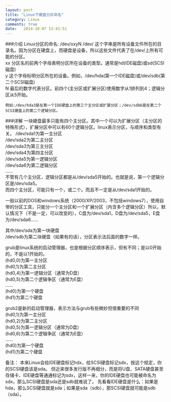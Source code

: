 ```yaml
---
layout: post
title: "Linux下硬盘分区命名"
category: Linux
comments: true
date:   2014-10-07 13:41:51
---
```


###介绍
	Linux分区的命名: /dev/xxyN /dev/ 这个字串是所有设备文件所在的目录名。因为分区在硬盘上，而硬盘是设备，所以这些文件代表了在/dev/上所有可能的分区。  
	xx    分区名的前两个字母表明分区所在设备的类型。通常是hd(IDE磁盘)或sd(SCSI磁盘)  
	y     这个字母标明分区所在的设备。例如，/dev/hda(第一个IDE磁盘)或/dev/sdb(第二个SCSI磁盘)  
	N     最后的数字代表分区。前四个(主分区或扩展分区)使用数字从1排列到4；逻辑分区从5开始。  

	例如:/dev/hda3是在第一个IDE硬盘上的第三个主分区或扩展分区；/dev/sdb6是在第二个SCSI硬盘上的第二个逻辑分区。  

###详解
一块硬盘最多只能有四个主分区。其中一个可以为扩展分区（主分区的特殊形式），扩展分区中可以有60个逻辑分区。linux表示分区，与顺序和类型有关。
/dev/sda1为第一主分区  
/dev/sda2为第二主分区  
/dev/sda3为第三主分区  
/dev/sda4为第四主分区  
/dev/sda5为第一逻辑分区  
/dev/sda6为第二逻辑分区  
……  
不管有几个主分区，逻辑分区都是从/dev/sda5开始的。也就是说，第一个逻辑分区是/dev/sda5。  
而四个主分区，可能只有一个，或二个。而且不一定是从/dev/sda1开始的。  

一般以前的DOS和windows系统（2000/XP/2003，不包括windows7），使用自带的分区工具，只能分一个主分区和一个扩展分区（内含多个逻辑分区）所以，默认情况下（不是一定，可以改变的），C盘为/dev/sda1，D盘为/dev/sda5，E盘为/dev/sda6……  

其中/dev/sda为第一块硬盘  
/dev/sdb为第二块硬盘（如果有的话），分区表示法后面的数字一样。  

<span calss="impor">grub</span>是linux系统的启动管理器，也是根据分区顺序表示，但有不同；是以0开始的，不是以1开始的。  
(hd0,0)为第一主分区  
(hd0,1)为第二主分区  
(hd0,4)为第一逻辑分区（通常为D盘）  
(hd0,5)为第二个逻辑争区（通常为E盘）  
……  
(hd0)为第一个硬盘  
(hd1)为第二个硬盘  

grub2是新的启动管理器，表示方法与grub有些微妙但很重要的不同  
(hd0,1)为第一主分区  
(hd0,2)为第二主分区  
(hd0,5)为第一逻辑分区（通常为D盘）  
(hd0,6)为第二个逻辑争区（通常为E盘）  
……  
(hd0)为第一个硬盘  
(hd1)为第二个硬盘  

<span class="impor">
备注：
本来Linux会给IDE硬盘标记hdx，给SCSI硬盘标记sdx，按这个规定，你的SCSI硬盘该是sda。  
但近来很多发行版不再细分，而是将U盘、SATA硬盘甚至存储卡、IDE硬盘等通通标记为sdx，这样一来，你的IDE硬盘也可能被命名为sdx，那么SCSI硬盘是sda还是sdb就难说了。  
先看看IDE硬盘是什么：如果是hda，那么SCSI硬盘就是sda；如果是sda（sdb），那SCSI硬盘就可能是sdb（sda）。  
</span>

